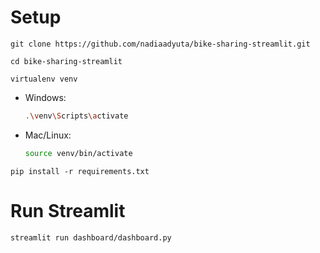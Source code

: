 # Setup
    
    git clone https://github.com/nadiaadyuta/bike-sharing-streamlit.git
    
    cd bike-sharing-streamlit

    virtualenv venv

   - Windows:
     ```bash
     .\venv\Scripts\activate
     ```
   - Mac/Linux:
     ```bash
     source venv/bin/activate
     ```

    pip install -r requirements.txt

# Run Streamlit
    streamlit run dashboard/dashboard.py
 
